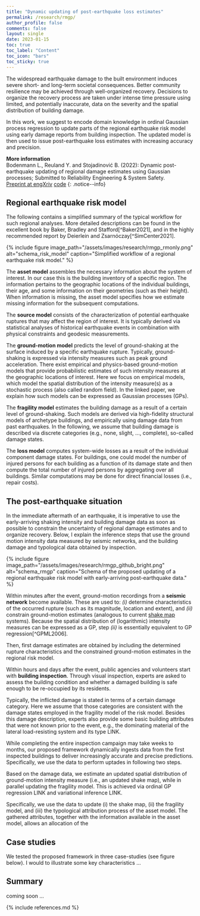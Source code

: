 ```yaml
---
title: "Dynamic updating of post-earthquake loss estimates"
permalink: /research/rmgp/
author_profile: false
comments: false
layout: single
date: 2023-01-15
toc: true
toc_label: "Content"
toc_icon: "bars"  
toc_sticky: true  
---
```


The widespread earthquake damage to the built environment induces severe short- and long-term societal consequences. Better community resilience may be achieved through well-organized recovery. Decisions to organize the recovery process are taken under intense time pressure using limited, and potentially inaccurate, data on the severity and the spatial distribution of building damage. 

In this work, we suggest to encode domain knowledge in ordinal Gaussian process regression to update parts of the regional earthquake risk model using early damage reports from building inspection. The updated model is then used to issue post-earthquake loss estimates with increasing accuracy and precision. 

**More information** <br /> Bodenmann L., Reuland Y. and Stojadinović B. (2022): Dynamic post-earthquake updating of regional damage estimates using Gaussian processes; Submitted to Reliability Engineering & System Safety. <br /> <a class="btn btn--primary" href="https://doi.org/10.31224/2205"> <i class="fa fa-file-pdf fa-lg"></i> Preprint at engXriv</a> <a class="btn btn--primary" href="https://github.com/bodlukas/earthquake-rmgp"> <i class="fa fa-code" aria-hidden="true"></i> code</a>
{: .notice--info}

## Regional earthquake risk model

The following contains a simplified summary of the typical workflow for such regional analyses. More detailed descriptions can be found in the excellent book by Baker, Bradley and Stafford[^Baker2021], and in the highly recommended report by Deierlein and Zsarnóczay[^SimCenter2021].

{% include figure image_path="/assets/images/research/rmgp_rmonly.png" alt="schema_risk_model" caption="Simplified workflow of a regional earthquake risk model." %}

The **asset model** assembles the necessary information about the system of interest. In our case this is the building inventory of a specific region. The information pertains to the geographic locations of the individual buildings, their age, and some information on their geometries (such as their height). When information is missing, the asset model specifies how we estimate missing information for the subsequent computations. 

The **source model** consists of the characterization of potential earthquake ruptures that may affect the region of interest. It is typically derived via statistical analyses of historical earthquake events in combination with physical constraints and geodesic measurements. 

The **ground-motion model** predicts the level of ground-shaking at the surface induced by a specific earthquake rupture. Typically, ground-shaking is expressed via intensity measures such as peak ground acceleration. There exist empirical and physics-based ground-motion models that provide probabilistic estimates of such intensity measures at the geographic locations of interest. Here we focus on empirical models, which model the spatial distribution of the intensity measure(s) as a stochastic process (also called random field). In the linked paper, we explain how such models can be expressed as Gaussian processes (GPs).

The **fragility model** estimates the building damage as a result of a certain level of ground-shaking. Such models are derived via high-fidelity structural models of archetype buildings, and empirically using damage data from past earthquakes. In the following, we assume that building damage is described via discrete categories (e.g., none, slight, ..., complete), so-called damage states.

The **loss model** computes system-wide losses as a result of the individual component damage states. For buildings, one could model the number of injured persons for each building as a function of its damage state and then compute the total number of injured persons by aggregating over all buildings. Similar computations may be done for direct financial losses (i.e., repair costs). 

## The post-earthquake situation

In the immediate aftermath of an earthquake, it is imperative to use the early-arriving shaking intensity and building damage data as soon as possible to constrain the uncertainty of regional damage estimates and to organize recovery. Below, I explain the inference steps that use the ground motion intensity data measured by seismic networks, and the building damage and typological data obtained by inspection.

{% include figure image_path="/assets/images/research/rmgp_github_bright.png" alt="schema_rmgp" caption="Schema of the proposed updating of a regional earthquake risk model with early-arriving post-earthquake data." %}

Within minutes after the event, ground-motion recordings from a **seismic network** become available. These are used to: _(i)_ determine characteristics of the occurred rupture (such as its magnitude, location and extent), and _(ii)_ constrain ground-motion estimates (analogous to current [shake map](https://earthquake.usgs.gov/data/shakemap/) systems). Because the spatial distribution of (logarithmic) intensity measures can be expressed as a GP, step _(ii)_ is essentially equivalent to GP regression[^GPML2006]. 

Then, first damage estimates are obtained by including the determined rupture characteristics and the constrained ground-motion estimates in the regional risk model.

Within hours and days after the event, public agencies and volunteers start with **building inspection**. Through visual inspection, experts are asked to assess the building condition and whether a damaged building is safe enough to be re-occupied by its residents. 

Typically, the inflicted damage is stated in terms of a certain damage category. Here we assume that those categories are consistent with the damage states employed in the fragility model of the risk model. Besides this damage description, experts also provide some basic building attributes that were not known prior to the event, e.g., the dominating material of the lateral load-resisting system and its type LINK. 


While completing the entire inspection campaign may take weeks to months, our proposed framework dynamically ingests data from the first inspected buildings to deliver increasingly accurate and precise predictions. Specifically, we use the data to perform uptades in following two steps.

Based on the damage data, we estimate an updated spatial distribution of ground-motion intensity measure (i.e., an updated shake map), while in parallel updating the fragility model. This is achieved via ordinal GP regression LINK and variational inference LINK.

Specifically, we use the data to update (i) the shake map, (ii) the fragility model, and (iii) the typological attribution process of the asset model. 
The gathered attributes, together with the information available in the asset model, allows an allocation of the 

## Case studies
We tested the proposed framework in three case-studies (see figure below). I would to illustrate some key characteristics ... 

## Summary
coming soon ...


{% include references.md %}
